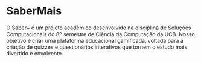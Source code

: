 # SaberMais
O Saber+ é um projeto acadêmico desenvolvido na disciplina de Soluções Computacionais do 8º semestre de Ciência da Computação da UCB. Nosso objetivo é criar uma plataforma educacional gamificada, voltada para a criação de quizzes e questionários interativos que tornem o estudo mais divertido e envolvente.
